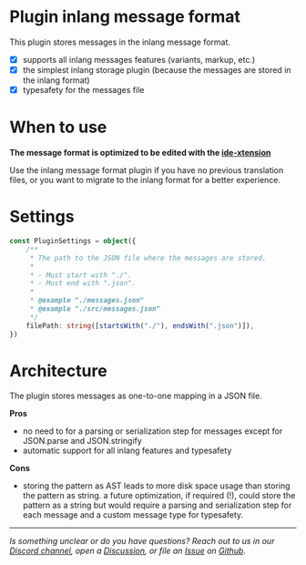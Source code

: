 # Plugin inlang message format

This plugin stores messages in the inlang message format. 

- [x] supports all inlang messages features (variants, markup, etc.)
- [x] the simplest inlang storage plugin (because the messages are stored in the inlang format)
- [x] typesafety for the messages file

# When to use

**The message format is optimized to be edited with the [ide-xtension](https://inlang.com/m/r7kp499g/app-inlang-ideExtension)**

Use the inlang message format plugin if you have no previous translation files, or you want to migrate to the inlang format for a better experience.

# Settings

```typescript
const PluginSettings = object({
	/**
	 * The path to the JSON file where the messages are stored.
	 *
	 * - Must start with "./".
	 * - Must end with ".json".
	 *
	 * @example "./messages.json"
	 * @example "./src/messages.json"
	 */
	filePath: string([startsWith("./"), endsWith(".json")]),
})
```

# Architecture 

The plugin stores messages as one-to-one mapping in a JSON file. 

**Pros**

- no need to for a parsing or serialization step for messages except for JSON.parse and JSON.stringify
- automatic support for all inlang features and typesafety 

**Cons**

- storing the pattern as AST leads to more disk space usage than storing the pattern as string. a future optimization, if required (!), could store the pattern as a string but would require a parsing and serialization step for each message and a custom message type for typesafety.

---

_Is something unclear or do you have questions? Reach out to us in our [Discord channel](https://discord.gg/9vUg7Rr), open a [Discussion](https://github.com/inlang/monorepo/discussions), or file an [Issue](https://github.com/inlang/monorepo/issues) on [Github](https://github.com/inlang/monorepo)._
